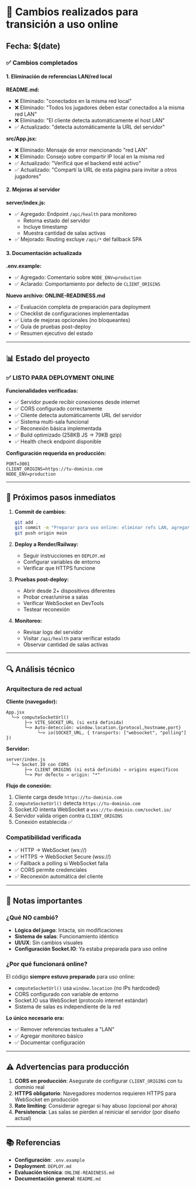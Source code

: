 # 🎯 Cambios realizados para transición a uso online

## Fecha: $(date)

### ✅ Cambios completados

#### 1. **Eliminación de referencias LAN/red local**

**README.md:**

- ❌ Eliminado: "conectados en la misma red local"
- ❌ Eliminado: "Todos los jugadores deben estar conectados a la misma red LAN"
- ❌ Eliminado: "El cliente detecta automáticamente el host LAN"
- ✅ Actualizado: "detecta automáticamente la URL del servidor"

**src/App.jsx:**

- ❌ Eliminado: Mensaje de error mencionando "red LAN"
- ❌ Eliminado: Consejo sobre compartir IP local en la misma red
- ✅ Actualizado: "Verificá que el backend esté activo"
- ✅ Actualizado: "Compartí la URL de esta página para invitar a otros jugadores"

#### 2. **Mejoras al servidor**

**server/index.js:**

- ✅ Agregado: Endpoint `/api/health` para monitoreo
  - Retorna estado del servidor
  - Incluye timestamp
  - Muestra cantidad de salas activas
- ✅ Mejorado: Routing excluye `/api/*` del fallback SPA

#### 3. **Documentación actualizada**

**.env.example:**

- ✅ Agregado: Comentario sobre `NODE_ENV=production`
- ✅ Aclarado: Comportamiento por defecto de `CLIENT_ORIGINS`

**Nuevo archivo: ONLINE-READINESS.md**

- ✅ Evaluación completa de preparación para deployment
- ✅ Checklist de configuraciones implementadas
- ✅ Lista de mejoras opcionales (no bloqueantes)
- ✅ Guía de pruebas post-deploy
- ✅ Resumen ejecutivo del estado

---

## 📊 Estado del proyecto

### ✅ **LISTO PARA DEPLOYMENT ONLINE**

**Funcionalidades verificadas:**

- ✅ Servidor puede recibir conexiones desde internet
- ✅ CORS configurado correctamente
- ✅ Cliente detecta automáticamente URL del servidor
- ✅ Sistema multi-sala funcional
- ✅ Reconexión básica implementada
- ✅ Build optimizado (258KB JS → 79KB gzip)
- ✅ Health check endpoint disponible

**Configuración requerida en producción:**

```env
PORT=3001
CLIENT_ORIGINS=https://tu-dominio.com
NODE_ENV=production
```

---

## 🚀 Próximos pasos inmediatos

1. **Commit de cambios:**

   ```bash
   git add .
   git commit -m "Preparar para uso online: eliminar refs LAN, agregar health check"
   git push origin main
   ```

2. **Deploy a Render/Railway:**

   - Seguir instrucciones en `DEPLOY.md`
   - Configurar variables de entorno
   - Verificar que HTTPS funcione

3. **Pruebas post-deploy:**

   - Abrir desde 2+ dispositivos diferentes
   - Probar crear/unirse a salas
   - Verificar WebSocket en DevTools
   - Testear reconexión

4. **Monitoreo:**
   - Revisar logs del servidor
   - Visitar `/api/health` para verificar estado
   - Observar cantidad de salas activas

---

## 🔍 Análisis técnico

### Arquitectura de red actual

**Cliente (navegador):**

```
App.jsx
  └─> computeSocketUrl()
       ├─> VITE_SOCKET_URL (si está definida)
       └─> Auto-detección: window.location.{protocol,hostname,port}
            └─> io(SOCKET_URL, { transports: ["websocket", "polling"] })
```

**Servidor:**

```
server/index.js
  └─> Socket.IO con CORS
       ├─> CLIENT_ORIGINS (si está definida) → origins específicos
       └─> Por defecto → origin: "*"
```

**Flujo de conexión:**

1. Cliente carga desde `https://tu-dominio.com`
2. `computeSocketUrl()` detecta `https://tu-dominio.com`
3. Socket.IO intenta WebSocket a `wss://tu-dominio.com/socket.io/`
4. Servidor valida origen contra `CLIENT_ORIGINS`
5. Conexión establecida ✅

### Compatibilidad verificada

- ✅ HTTP → WebSocket (ws://)
- ✅ HTTPS → WebSocket Secure (wss://)
- ✅ Fallback a polling si WebSocket falla
- ✅ CORS permite credenciales
- ✅ Reconexión automática del cliente

---

## 📝 Notas importantes

### ¿Qué NO cambió?

- **Lógica del juego**: Intacta, sin modificaciones
- **Sistema de salas**: Funcionamiento idéntico
- **UI/UX**: Sin cambios visuales
- **Configuración Socket.IO**: Ya estaba preparada para uso online

### ¿Por qué funcionará online?

El código **siempre estuvo preparado** para uso online:

- `computeSocketUrl()` usa `window.location` (no IPs hardcoded)
- CORS configurado con variable de entorno
- Socket.IO usa WebSocket (protocolo internet estándar)
- Sistema de salas es independiente de la red

**Lo único necesario era:**

- ✅ Remover referencias textuales a "LAN"
- ✅ Agregar monitoreo básico
- ✅ Documentar configuración

---

## ⚠️ Advertencias para producción

1. **CORS en producción**: Asegurate de configurar `CLIENT_ORIGINS` con tu dominio real
2. **HTTPS obligatorio**: Navegadores modernos requieren HTTPS para WebSocket en producción
3. **Rate limiting**: Considerar agregar si hay abuso (opcional por ahora)
4. **Persistencia**: Las salas se pierden al reiniciar el servidor (por diseño actual)

---

## 📚 Referencias

- **Configuración**: `.env.example`
- **Deployment**: `DEPLOY.md`
- **Evaluación técnica**: `ONLINE-READINESS.md`
- **Documentación general**: `README.md`
